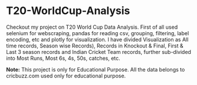 # T20-WorldCup-Analysis
Checkout my project on T20 World Cup Data Analysis. First of all used  selenium for webscraping, pandas for reading csv, grouping, filtering, label encoding, etc and plotly for visualization. I have divided Visualization as All time records, Season wise Records), Records in Knockout &amp; Final, First &amp; Last 3 season records and Indian  Cricket Team records, further sub-divided into Most Runs, Most 6s, 4s, 50s, catches, etc.

**Note:** This project is only for Educational Purpose. All the data belongs to
cricbuzz.com used only for educational purpose.
